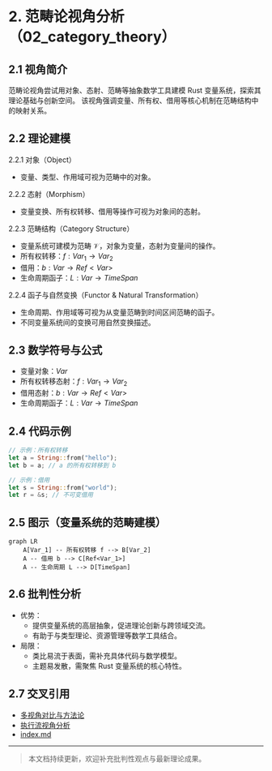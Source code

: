 # 2. 范畴论视角分析（02_category_theory）

## 2.1 视角简介

范畴论视角尝试用对象、态射、范畴等抽象数学工具建模 Rust 变量系统，探索其理论基础与创新空间。
该视角强调变量、所有权、借用等核心机制在范畴结构中的映射关系。

## 2.2 理论建模

2.2.1 对象（Object）

- 变量、类型、作用域可视为范畴中的对象。

2.2.2 态射（Morphism）

- 变量变换、所有权转移、借用等操作可视为对象间的态射。

2.2.3 范畴结构（Category Structure）

- 变量系统可建模为范畴 $\mathcal{V}$，对象为变量，态射为变量间的操作。
- 所有权转移：$f: Var_1 \to Var_2$
- 借用：$b: Var \to Ref<Var>$
- 生命周期函子：$L: Var \to TimeSpan$

2.2.4 函子与自然变换（Functor & Natural Transformation）

- 生命周期、作用域等可视为从变量范畴到时间区间范畴的函子。
- 不同变量系统间的变换可用自然变换描述。

## 2.3 数学符号与公式

- 变量对象：$Var$
- 所有权转移态射：$f: Var_1 \to Var_2$
- 借用态射：$b: Var \to Ref<Var>$
- 生命周期函子：$L: Var \to TimeSpan$

## 2.4 代码示例

```rust
// 示例：所有权转移
let a = String::from("hello");
let b = a; // a 的所有权转移到 b

// 示例：借用
let s = String::from("world");
let r = &s; // 不可变借用
```

## 2.5 图示（变量系统的范畴建模）

```mermaid
graph LR
    A[Var_1] -- 所有权转移 f --> B[Var_2]
    A -- 借用 b --> C[Ref<Var_1>]
    A -- 生命周期 L --> D[TimeSpan]
```

## 2.6 批判性分析

- 优势：
  - 提供变量系统的高层抽象，促进理论创新与跨领域交流。
  - 有助于与类型理论、资源管理等数学工具结合。
- 局限：
  - 类比易流于表面，需补充具体代码与数学模型。
  - 主题易发散，需聚焦 Rust 变量系统的核心特性。

## 2.7 交叉引用

- [多视角对比与方法论](03_comparative_analysis.md)
- [执行流视角分析](01_execution_flow.md)
- [index.md](index.md)

---

> 本文档持续更新，欢迎补充批判性观点与最新理论成果。
